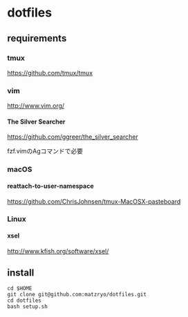 # dotfiles

## requirements

### tmux

<https://github.com/tmux/tmux>

### vim

<http://www.vim.org/>

#### The Silver Searcher

<https://github.com/ggreer/the_silver_searcher>

fzf.vimのAgコマンドで必要

### macOS

#### reattach-to-user-namespace

<https://github.com/ChrisJohnsen/tmux-MacOSX-pasteboard>

### Linux

#### xsel

<http://www.kfish.org/software/xsel/>

## install

```shell
cd $HOME
git clone git@github.com:matzryo/dotfiles.git
cd dotfiles
bash setup.sh
```
